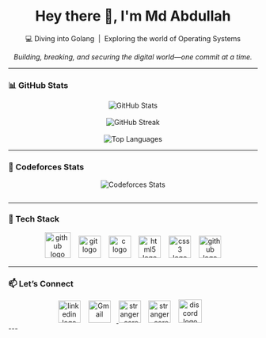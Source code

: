 <h1 align="center">Hey there 👋, I'm Md Abdullah</h1>

<p align="center">
  💻 Diving into Golang &nbsp;|&nbsp; Exploring the world of Operating Systems
</p>

<p align="center">
  <em>Building, breaking, and securing the digital world—one commit at a time.</em>
</p>

---

### 📊 GitHub Stats

<p align="center">
  <img src="https://github-readme-stats.vercel.app/api?username=abdullah-hax&show_icons=true&theme=radical"
    alt="GitHub Stats" />
  <br><br>
  <img src="https://github-readme-streak-stats.herokuapp.com/?user=abdullah-hax&theme=radical" alt="GitHub Streak" />
  <br><br>
  <img src="https://github-readme-stats.vercel.app/api/top-langs/?username=abdullah-hax&layout=compact&theme=radical"
    alt="Top Languages" />
</p>

---

### 🤖 Codeforces Stats

<p align="center">
  <img src="https://codeforces-readme-stats.vercel.app/api/card?username=stranger_core" alt="Codeforces Stats" />
</p>
<p align="center">
  <img src="https://codeforces-readme-stats.vercel.app/api/badge?username=stranger_core" alt="">
</p>

---

### 🧰 Tech Stack

<p align="center">
  <!-- <img src="https://skillicons.dev/icons?i=golang,git,c,html,css,github" /> -->
  <img src="https://cdn.jsdelivr.net/gh/devicons/devicon/icons/go/go-original-wordmark.svg" height="52"
    alt="github logo" /><img width="12" />
  <img src="https://cdn.jsdelivr.net/gh/devicons/devicon/icons/git/git-original.svg" height="45" alt="git logo" /><img
    width="12" />
  <img src="https://cdn.jsdelivr.net/gh/devicons/devicon/icons/c/c-original.svg" height="45" alt="c logo" /><img
    width="12" />
  <img src="https://cdn.jsdelivr.net/gh/devicons/devicon/icons/html5/html5-original.svg" height="45"
    alt="html5 logo" /><img width="12" />
  <img src="https://cdn.jsdelivr.net/gh/devicons/devicon/icons/css3/css3-original.svg" height="45"
    alt="css3 logo" /><img width="12" />
  <!-- <img src="https://cdn.jsdelivr.net/gh/devicons/devicon/icons/canva/canva-original.svg" height="45"
    alt="canva logo" /><img width="12" /> -->
  <img src="https://cdn.jsdelivr.net/gh/devicons/devicon/icons/github/github-original.svg" height="45"
    alt="github logo" />

</p>

---

### 📫 Let’s Connect

<div align="center">
  <!-- <a href="https://linkedin.com/in/abdullah-al-mahmud01798/"> -->
  <img src="https://cdn.jsdelivr.net/gh/devicons/devicon/icons/linkedin/linkedin-original.svg" height="45"
    alt="linkedin logo" /><img width="12" />
  </a>
  <a href="mailto:mdabdulllah72812@gmail.com">
    <img src="https://skillicons.dev/icons?i=gmail" height="45" alt="Gmail" /><img width="12" />
  </a>
  <a href="https://codeforces.com/profile/stranger_core" target="blank"><img
      src="https://raw.githubusercontent.com/rahuldkjain/github-profile-readme-generator/master/src/images/icons/Social/codeforces.svg"
      alt="stranger_core" height="45" /><img width="12" /></a>
  <a href="https://www.leetcode.com/stranger_core" target="blank"><img
      src="https://raw.githubusercontent.com/rahuldkjain/github-profile-readme-generator/master/src/images/icons/Social/leet-code.svg"
      alt="stranger_core" height="45" /><img width="12" /></a>
  <img src="https://cdn.simpleicons.org/discord/5865F2" height="47" alt="discord logo" /><img width="12" />


  <!-- <img src="https://cdn.simpleicons.org/facebook/1877F2" height="45" alt="facebook logo" /><img width="12" />
  <img src="https://cdn.jsdelivr.net/gh/devicons/devicon/icons/twitter/twitter-original.svg" height="38"
    alt="twitter logo" /><img width="12" /> -->



</div>
---
